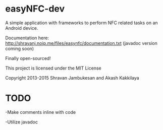 easyNFC-dev
===========

A simple application with frameworks to perform NFC related tasks on an Android device.

Documentation here: http://shravanj.noip.me/files/easynfc/documentation.txt (javadoc version coming soon)

Finally open-sourced!


This project is licensed under the MIT License

Copyright 2013-2015 Shravan Jambukesan and Akash Kakkilaya

TODO
============
-Make comments inline with code

-Utilize javadoc
